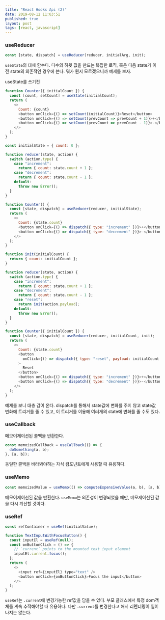 ```yaml
---
title: "React Hooks Api (2)"
date: 2019-08-12 11:03:51
published: true
layout: post
tags: [react, javascript]
---
```


### useReducer

```javascript
const [state, dispatch] = useReducer(reducer, initialArg, init);
```

`useState`의 대체 함수다. 다수의 하윗 값을 만드는 복잡한 로직, 혹은 다음 state가 이전 state의 의존적인 경우에 쓴다. 뭐가 뭔지 모르겠으니까 예제를 보자.

useState를 쓰기전

```javascript
function Counter({ initialCount }) {
  const [count, setCount] = useState(initialCount);
  return (
    <>
      Count: {count}
      <button onClick={() => setCount(initialCount)}>Reset</button>
      <button onClick={() => setCount(prevCount => prevCount + 1)}>+</button>
      <button onClick={() => setCount(prevCount => prevCount - 1)}>-</button>
    </>
  );
}
```

```javascript
const initialState = { count: 0 };

function reducer(state, action) {
  switch (action.type) {
    case "increment":
      return { count: state.count + 1 };
    case "decrement":
      return { count: state.count - 1 };
    default:
      throw new Error();
  }
}

function Counter() {
  const [state, dispatch] = useReducer(reducer, initialState);
  return (
    <>
      Count: {state.count}
      <button onClick={() => dispatch({ type: "increment" })}>+</button>
      <button onClick={() => dispatch({ type: "decrement" })}>-</button>
    </>
  );
}
```

```javascript
function init(initialCount) {
  return { count: initialCount };
}

function reducer(state, action) {
  switch (action.type) {
    case "increment":
      return { count: state.count + 1 };
    case "decrement":
      return { count: state.count - 1 };
    case "reset":
      return init(action.payload);
    default:
      throw new Error();
  }
}

function Counter({ initialCount }) {
  const [state, dispatch] = useReducer(reducer, initialCount, init);
  return (
    <>
      Count: {state.count}
      <button
        onClick={() => dispatch({ type: "reset", payload: initialCount })}
      >
        Reset
      </button>
      <button onClick={() => dispatch({ type: "increment" })}>+</button>
      <button onClick={() => dispatch({ type: "decrement" })}>-</button>
    </>
  );
}
```

예제를 보니 대충 감이 온다. dispatch를 통해서 state값에 변화를 주지 않고 state값 변화에 트리거를 줄 수 있고, 이 트리거를 이용해 여러개의 state에 변화를 줄 수도 있다.

### useCallback

메모이제이션된 콜백을 반환한다.

```javascript
const memoizedCallback = useCallback(() => {
  doSomething(a, b);
}, [a, b]);
```

동일한 콜백을 바라봐야하는 자식 컴포넌트에게 사용할 때 유용하다.

### useMemo

```javascript
const memoizedValue = useMemo(() => computeExpensiveValue(a, b), [a, b]);
```

메모이제이션된 값을 반환한다. `useMemo`는 의존성이 변경되었을 때만, 메모제이션된 값을 다시 계산할 것이다.

### useRef

```javascript
const refContainer = useRef(initialValue);

function TextInputWithFocusButton() {
  const inputEl = useRef(null);
  const onButtonClick = () => {
    // `current` points to the mounted text input element
    inputEl.current.focus();
  };
  return (
    <>
      <input ref={inputEl} type="text" />
      <button onClick={onButtonClick}>Focus the input</button>
    </>
  );
}
```

`useRef`는 `.current`에 변경가능한 ref값을 담을 수 있다. 부모 클래스에서 특정 dom객체를 계속 추적해야할 때 유용하다. 다만 `.current`를 변경한다고 해서 리렌더링이 일어나지는 않는다.
